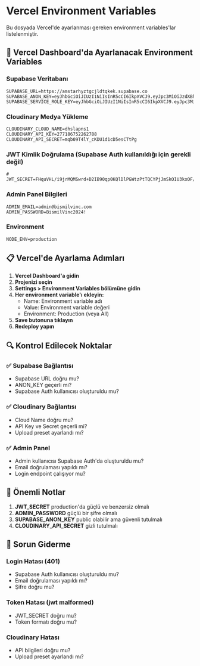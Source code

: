 # Vercel Environment Variables

Bu dosyada Vercel'de ayarlanması gereken environment variables'lar listelenmiştir.

## 🔧 Vercel Dashboard'da Ayarlanacak Environment Variables

### Supabase Veritabanı
```
SUPABASE_URL=https://amstarhyztgcjldtqkek.supabase.co
SUPABASE_ANON_KEY=eyJhbGciOiJIUzI1NiIsInR5cCI6IkpXVCJ9.eyJpc3MiOiJzdXBhYmFzZSIsInJlZiI6ImFtc3Rhcmh5enRnY2psZHRxa2VrIiwicm9sZSI6ImFub24iLCJpYXQiOjE3NTQxNTczNDIsImV4cCI6MjA2OTczMzM0Mn0.21jM442VWRv2aABBSnwt7XBXQrwrf_SVB
SUPABASE_SERVICE_ROLE_KEY=eyJhbGciOiJIUzI1NiIsInR5cCI6IkpXVCJ9.eyJpc3MiOiJzdXBhYmFzZSIsInJlZiI6ImFtc3Rhcmh5enRnY2psZHRxa2VrIiwicm9sZSI6InNlcnZpY2Vfcm9sZSIsImlhdCI6MTc1NDE1NzM0MiwiZXhwIjoyMDY5NzMzMzQyfQ.yT5r4d7J1lkI1ivoxzF80hzkk1VFDCF9ms2YS8ZNGLw
```

### Cloudinary Medya Yükleme
```
CLOUDINARY_CLOUD_NAME=dhslapns1
CLOUDINARY_API_KEY=277186752262788
CLOUDINARY_API_SECRET=mqb09T4lY_cKDU1d1cD5esCTtPg
```

### JWT Kimlik Doğrulama (Supabase Auth kullanıldığı için gerekli değil)
```
# JWT_SECRET=FHquVHL/i9jrMQMSwrd+D2IB90qp0KQlDlPGWtzPtTQCYPjJmSkOIU3kxOF/q0j4YxrNSY4GdkqnQ6CEMgOXDw==
```

### Admin Panel Bilgileri
```
ADMIN_EMAIL=admin@bismilvinc.com
ADMIN_PASSWORD=BismilVinc2024!
```

### Environment
```
NODE_ENV=production
```

## 📋 Vercel'de Ayarlama Adımları

1. **Vercel Dashboard'a gidin**
2. **Projenizi seçin**
3. **Settings > Environment Variables bölümüne gidin**
4. **Her environment variable'ı ekleyin:**
   - Name: Environment variable adı
   - Value: Environment variable değeri
   - Environment: Production (veya All)
5. **Save butonuna tıklayın**
6. **Redeploy yapın**

## 🔍 Kontrol Edilecek Noktalar

### ✅ Supabase Bağlantısı
- Supabase URL doğru mu?
- ANON_KEY geçerli mi?
- Supabase Auth kullanıcısı oluşturuldu mu?

### ✅ Cloudinary Bağlantısı
- Cloud Name doğru mu?
- API Key ve Secret geçerli mi?
- Upload preset ayarlandı mı?

### ✅ Admin Panel
- Admin kullanıcısı Supabase Auth'da oluşturuldu mu?
- Email doğrulaması yapıldı mı?
- Login endpoint çalışıyor mu?

## 🚨 Önemli Notlar

1. **JWT_SECRET** production'da güçlü ve benzersiz olmalı
2. **ADMIN_PASSWORD** güçlü bir şifre olmalı
3. **SUPABASE_ANON_KEY** public olabilir ama güvenli tutulmalı
4. **CLOUDINARY_API_SECRET** gizli tutulmalı

## 🔧 Sorun Giderme

### Login Hatası (401)
- Supabase Auth kullanıcısı oluşturuldu mu?
- Email doğrulaması yapıldı mı?
- Şifre doğru mu?

### Token Hatası (jwt malformed)
- JWT_SECRET doğru mu?
- Token formatı doğru mu?

### Cloudinary Hatası
- API bilgileri doğru mu?
- Upload preset ayarlandı mı? 